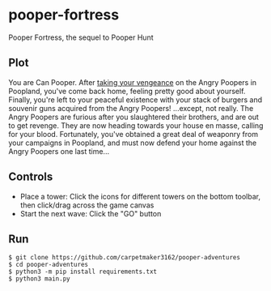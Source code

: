 # pooper-fortress
Pooper Fortress, the sequel to Pooper Hunt

## Plot

You are Can Pooper. After [taking your vengeance](https://github.com/carpetmaker3162/pooper-hunt) on the Angry Poopers in Poopland, you've come back home, feeling pretty good about yourself. Finally, you're left to your peaceful existence with your stack of burgers and souvenir guns acquired from the Angry Poopers! ...except, not really. The Angry Poopers are furious after you slaughtered their brothers, and are out to get revenge. They are now heading towards your house en masse, calling for your blood. Fortunately, you've obtained a great deal of weaponry from your campaigns in Poopland, and must now defend your home against the Angry Poopers one last time...

## Controls

- Place a tower: Click the icons for different towers on the bottom toolbar, then click/drag across the game canvas
- Start the next wave: Click the "GO" button

## Run

```
$ git clone https://github.com/carpetmaker3162/pooper-adventures
$ cd pooper-adventures
$ python3 -m pip install requirements.txt
$ python3 main.py
```